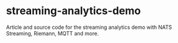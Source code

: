 # streaming-analytics-demo
Article and source code for the streaming analytics demo with NATS Streaming, Riemann, MQTT and more.
